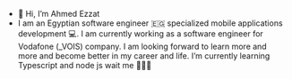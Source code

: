 - 👋 Hi, I’m Ahmed Ezzat
-  I am an Egyptian software engineer 🇪🇬 specialized mobile applications development 💻. I am currently working as a software engineer for Vodafone (_VOIS) company. I am looking forward to learn more and more and become better in my career and life. I’m currently learning Typescript and node js wait me 👌🏻😁
